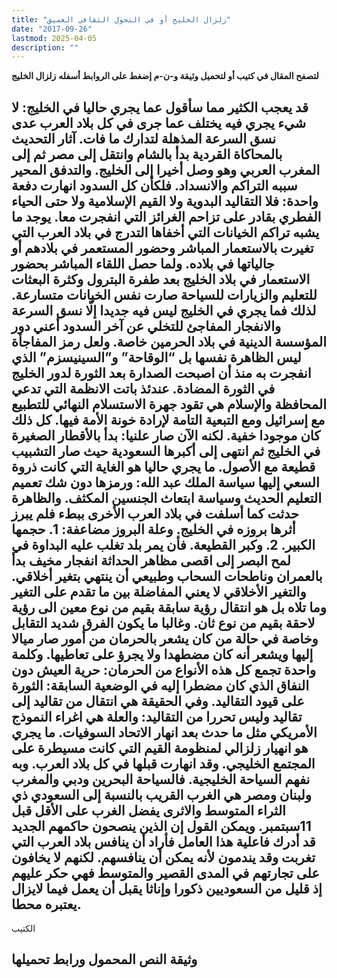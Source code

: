 ```yaml
---
title: "زلزال الخليج أو في التحول الثقافي العميق"
date: "2017-09-26"
lastmod: 2025-04-05
description: ""
---
```

**لتصفح المقال في كتيب أو لتحميل وثيقة و-ن-م إضغط على الروابط أسفله** **زلزال الخليج**

## **قد يعجب الكثير مما سأقول عما يجري حاليا في الخليج: لا شيء يجري فيه يختلف عما جرى في كل بلاد العرب عدى نسق السرعة المذهلة لتدارك ما فات. آثار التحديث بالمحاكاة القردية بدأ بالشام وانتقل إلى مصر ثم إلى المغرب العربي وهو وصل أخيرا إلى الخليج. والتدفق المحير سببه التراكم والانسداد. فلكأن كل السدود انهارت دفعة واحدة: فلا التقاليد البدوية ولا القيم الإسلامية ولا حتى الحياء الفطري بقادر على تزاحم الغرائز التي انفجرت معا. يوجد ما يشبه تراكم الخيانات التي أخفاها التدرج في بلاد العرب التي تغيرت بالاستعمار المباشر وحضور المستعمر في بلادهم أو جالياتها في بلاده. ولما حصل اللقاء المباشر بحضور الاستعمار في بلاد الخليج بعد طفرة البترول وكثرة البعثات للتعليم والزيارات للسياحة صارت نفس الخيانات متسارعة. لذلك فما يجري في الخليج ليس فيه جديدا إلّا نسق السرعة والانفجار المفاجئ للتخلي عن آخر السدود أعني دور المؤسسة الدينية في بلاد الحرمين خاصة. ولعل رمز المفاجأة ليس الظاهرة نفسها بل “الوقاحة” و”السينيسزم” الذي انفجرت به منذ أن اصبحت الصدارة بعد الثورة لدور الخليج في الثورة المضادة. عندئذ باتت الانظمة التي تدعي المحافظة والإسلام هي تقود جهرة الاستسلام النهائي للتطبيع مع إسرائيل ومع التبعية التامة لإرادة خونة الأمة فيها. كل ذلك كان موجودا خفية. لكنه الآن صار علنيا: بدأ بالأقطار الصغيرة في الخليج ثم انتهى إلى أكبرها السعودية حيث صار التشبيب قطيعة مع الأصول. ما يجري حاليا هو الغاية التي كانت ذروة السعي إليها سياسة الملك عبد الله: ورمزها دون شك تعميم التعليم الحديث وسياسة ابتعاث الجنسين المكثف. والظاهرة حدثت كما أسلفت في بلاد العرب الأخرى ببطء فلم يبرز أثرها بروزه في الخليج. وعلة البروز مضاعفة: 1. حجمها الكبير. 2. وكبر القطيعة. فأن يمر بلد تغلب عليه البداوة في لمح البصر إلى اقصى مظاهر الحداثة انفجار مخيف بدأ بالعمران وناطحات السحاب وطبيعي أن ينتهي بتغير أخلاقي. والتغير الأخلاقي لا يعني المفاضلة بين ما تقدم على التغير وما تلاه بل هو انتقال رؤية سابقة بقيم من نوع معين الى رؤية لاحقة بقيم من نوع ثان. وغالبا ما يكون الفرق شديد التقابل وخاصة في حالة من كان يشعر بالحرمان من أمور صار ميالا إليها ويشعر أنه كان مضطهدا ولا يجرؤ على تعاطيها. وكلمة واحدة تجمع كل هذه الأنواع من الحرمان: حرية العيش دون النفاق الذي كان مضطرا إليه في الوضعية السابقة: الثورة على قيود التقاليد. وفي الحقيقة هي انتقال من تقاليد إلى تقاليد وليس تحررا من التقاليد: والعلة هي اغراء النموذج الأمريكي مثل ما حدث بعد انهار الاتحاد السوفيات. ما يجري هو انهيار زلزالي لمنظومة القيم التي كانت مسيطرة على المجتمع الخليجي. وقد انهارت قبلها في كل بلاد العرب. وبه نفهم السياحة الخليجية. فالسياحة البحرين ودبي والمغرب ولبنان ومصر هي الغرب القريب بالنسبة إلى السعودي ذي الثراء المتوسط والاثرى يفضل الغرب على الأقل قبل 11سبتمبر. ويمكن القول إن الذين ينصحون حاكمهم الجديد قد أدرك فاعلية هذا العامل فأراد أن ينافس بلاد العرب التي تغربت وقد يندمون لأنه يمكن أن ينافسهم. لكنهم لا يخافون على تجارتهم في المدى القصير والمتوسط فهي حكر عليهم إذ قليل من السعوديين ذكورا وإناثا يقبل أن يعمل فيما لايزال يعتبره محطا.**

الكتيب

## وثيقة النص المحمول ورابط تحميلها

###
